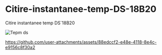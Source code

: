 # Citire-instantanee-temp-DS-18B20
Citire instantanee temp DS`18B20


![Tepm ds](https://github.com/user-attachments/assets/d79cc98e-6f60-43ac-851f-33d529aa4684)




https://github.com/user-attachments/assets/88edccf2-e48e-4118-8e4c-e9156c8f30a2

